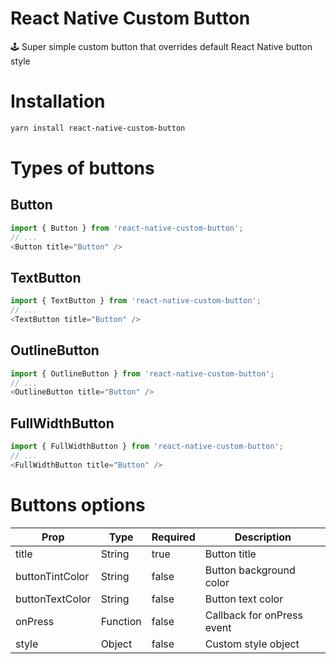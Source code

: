 # React Native Custom Button
🕹 Super simple custom button that overrides default React Native button style

# Installation
```bash
yarn install react-native-custom-button
```

# Types of buttons

## Button
```javascript
import { Button } from 'react-native-custom-button';
// ...
<Button title="Button" />
```

## TextButton
```javascript
import { TextButton } from 'react-native-custom-button';
// ...
<TextButton title="Button" />
```

## OutlineButton
```javascript
import { OutlineButton } from 'react-native-custom-button';
// ...
<OutlineButton title="Button" />
```

## FullWidthButton
```javascript
import { FullWidthButton } from 'react-native-custom-button';
// ...
<FullWidthButton title="Button" />
```

# Buttons options
| Prop | Type | Required | Description |
| ---- | ---- | -------- | ----------- |
| title | String | true | Button title
| buttonTintColor | String | false | Button background color
| buttonTextColor | String | false | Button text color
| onPress | Function | false | Callback for onPress event
| style | Object | false | Custom style object